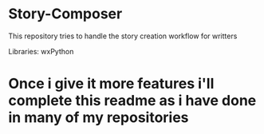 # Story-Composer
This repository tries to handle the story creation workflow for writters

Libraries: wxPython

# Once i give it more features i'll complete this readme as i have done in many of my repositories
